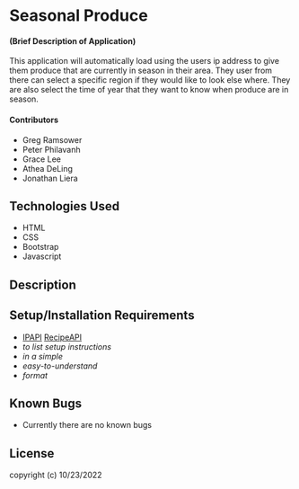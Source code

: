 # Seasonal Produce

#### (Brief Description of Application)
This application will automatically load using the users ip address to give them produce that are currently in season in their area. They user from there can select a specific region if they would like to look else where. They are also select the time of year that they want to know when produce are in season.
#### Contributors
  * Greg Ramsower
  * Peter Philavanh
  * Grace Lee
  * Athea DeLing
  * Jonathan Liera

## Technologies Used
  * HTML
  * CSS
  * Bootstrap
  * Javascript

## Description

## Setup/Installation Requirements

* [IPAPI](https://ipgeolocation.io/) [RecipeAPI](https://spoonacular.com/food-api/docs)
* _to list setup instructions_
* _in a simple_
* _easy-to-understand_
* _format_

## Known Bugs
  * Currently there are no known bugs

## License
copyright (c) 10/23/2022